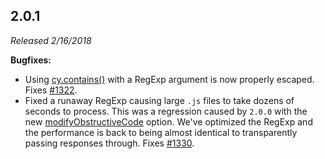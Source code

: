 ## 2.0.1

*Released 2/16/2018*

**Bugfixes:**

- Using [cy.contains()](/api/commands/contains) with a RegExp argument is now properly escaped. Fixes [#1322](https://github.com/cypress-io/cypress/issues/1322).
- Fixed a runaway RegExp causing large `.js` files to take dozens of seconds to process. This was a regression caused by `2.0.0` with the new [modifyObstructiveCode](/guides/references/configuration#Browser) option. We've optimized the RegExp and the performance is back to being almost identical to transparently passing responses through. Fixes [#1330](https://github.com/cypress-io/cypress/issues/1330).


